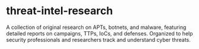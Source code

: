 # threat-intel-research
A collection of original research on APTs, botnets, and malware, featuring detailed reports on campaigns, TTPs, IoCs, and defenses. Organized to help security professionals and researchers track and understand cyber threats.
